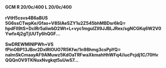 #### GCM R 20/0c/400 L 20/0c/400
**rVtH5csvs4B6aBUS**<br/>**5G6ssCTwpKe/Gfao+V8SIAeSZY1u2Z545bhMBDsr6kQ=**<br/>**hpdFll9tS+DcIRr5aIiwbD2Wt+L+vyc1mgulZlI9JJBLJRex/sgNCGKq6W2V0Ywfx4j2gTjUUTy6hQGF...**<br/><br/>
**SwDREWMINlPWh+VS**<br/>**fPinOBP13JBnr2DxlRlOUO7R5Kfw/1n98hmg3csPpYQ=**<br/>**naImSkCmaayAF9AMuwz5KdOaTRFwaXkmahHhWFq4/iucPcjdj1C/70HvQQQnOV9TKNuxNvgkqt5uUwS7...**